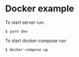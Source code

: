 # Docker example

To start server run:

```
$ yarn dev
```

To start docker-compose run:

```
$ docker-compose up
```
